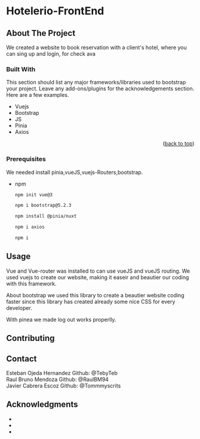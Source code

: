 # Hotelerio-FrontEnd

<!-- ABOUT THE PROJECT -->
## About The Project

We created a website to book reservation with a client's hotel, where you can sing up and login, for check ava



### Built With

This section should list any major frameworks/libraries used to bootstrap your project. Leave any add-ons/plugins for the acknowledgements section. Here are a few examples.

* Vuejs
* Bootstrap
* JS
* Pinia
* Axios


<p align="right">(<a href="#readme-top">back to top</a>)</p>



<!-- GETTING STARTED -->

### Prerequisites

We needed install pinia,vueJS,vuejs-Routers,bootstrap.
* npm
  ```sh
  npm init vue@3
  ```
    ```sh
  npm i bootstrap@5.2.3
  ```
    ```sh
  npm install @pinia/nuxt
  ```
    ```sh
  npm i axios
  ```
  ```sh
  npm i
  ```

## Usage
 Vue and Vue-router was installed to can use vueJS and vueJS routing.
 We used vuejs to create our website, making it easeir and beautier our coding with this framework.
 
 About bootstrap we used this library to create a beautier website coding faster since this library has created already some nice CSS for every developer.
 
 With pinea we made log out works properlly.


<!-- CONTRIBUTING -->
## Contributing




<!-- CONTACT -->
## Contact

Esteban Ojeda Hernandez Github: @TebyTeb
<br>
Raul Bruno Mendoza Github: @RaulBM94
<br>
Javier Cabrera Escoz  Github: @Tommmyscrits



<!-- ACKNOWLEDGMENTS -->
## Acknowledgments

* [Vue.js]: (https://vuejs.org/)
* [Bootstrap-url]: (https://getbootstrap.com)
* [Pinia]: (https://pinia.vuejs.org/)
